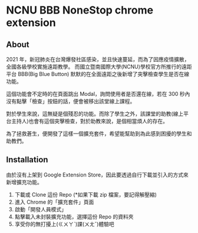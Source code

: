 # NCNU BBB NoneStop chrome extension

## About
2021 年，新冠肺炎在台灣爆發社區感染，並且快速蔓延，而為了因應疫情擴散，全國各級學校實施遠距教學。
而國立暨南國際大學(NCNU)學校官方所推行的遠距平台 BBB(Big Blue Button) 默默的在全面遠距之後新增了突擊檢查學生是否在線功能。

這個功能會不定時的在頁面跳出 Modal，詢問使用者是否還在線，若在 300 秒內沒有點擊「檢查」按鈕的話，便會被移出該堂線上課程。

對於學生來說，這無疑是個殘忍的功能。而除了學生之外，該課堂的助教(線上平台主持人)也會有這個突擊檢查，對於助教來說，是個相當煩人的存在。

為了拯救蒼生，便開發了這樣一個擴充套件，希望能幫助到為此感到困擾的學生和助教們。

## Installation
由於沒有上架到 Google Extension Store，因此要透過自行下載並引入的方式來新增擴充功能。

1. 下載或 Clone 這份 Repo (*如果下載 zip 檔案，要記得解壓縮)
2. 進入 Chrome 的「擴充套件」頁面
3. 啟動「開發人員模式」
4. 點擊載入未封裝擴充功能，選擇這份 Repo 的資料夾
5. 享受你的無打擾上(ㄍㄨㄚˋ)課(ㄨㄤˇ)體驗吧
